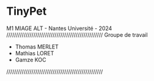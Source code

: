 # TinyPet
M1 MIAGE ALT - Nantes Université - 2024
//////////////////////////////////////////////////
            Groupe de travail
            
- Thomas MERLET
- Mathias LORET
- Gamze KOC

//////////////////////////////////////////////////
